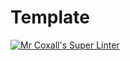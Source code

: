 # Template
[![Mr Coxall's Super Linter](README,md/../../../badge.svg)](https://github.com/ICS4U-Programming-BeniN/actions/)
